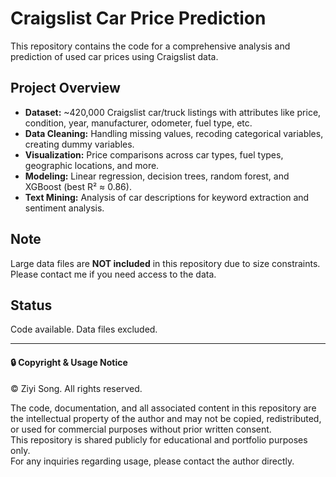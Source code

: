 # Craigslist Car Price Prediction

This repository contains the code for a comprehensive analysis and prediction of used car prices using Craigslist data.

## Project Overview

- **Dataset:** ~420,000 Craigslist car/truck listings with attributes like price, condition, year, manufacturer, odometer, fuel type, etc.
- **Data Cleaning:** Handling missing values, recoding categorical variables, creating dummy variables.
- **Visualization:** Price comparisons across car types, fuel types, geographic locations, and more.
- **Modeling:** Linear regression, decision trees, random forest, and XGBoost (best R² ≈ 0.86).
- **Text Mining:** Analysis of car descriptions for keyword extraction and sentiment analysis.

## Note

Large data files are **NOT included** in this repository due to size constraints.  
Please contact me if you need access to the data.

## Status

Code available. Data files excluded.

---

#### 🔒 Copyright & Usage Notice

© Ziyi Song. All rights reserved.

The code, documentation, and all associated content in this repository are the intellectual property of the author and may not be copied, redistributed, or used for commercial purposes without prior written consent.  
This repository is shared publicly for educational and portfolio purposes only.  
For any inquiries regarding usage, please contact the author directly.
